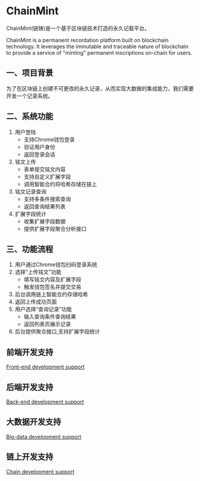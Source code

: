 # ChainMint
ChainMint(链铸)是一个基于区块链技术打造的永久记载平台。


ChainMint is a permanent recordation platform built on blockchain technology. It leverages the immutable and traceable nature of blockchain to provide a service of "minting" permanent inscriptions on-chain for users.

## 一、项目背景

为了在区块链上创建不可更改的永久记录，从而实现大数据的集成能力，我们需要开发一个记录系统。

## 二、系统功能

1. 用户登陆
    - 支持Chrome钱包登录
    - 验证用户身份
    - 返回登录会话
2. 铭文上传
    - 表单提交铭文内容
    - 支持自定义扩展字段
    - 调用智能合约将哈希存储在链上
3. 铭文记录查询
    - 支持多条件搜索查询
    - 返回查询结果列表
4. 扩展字段统计
    - 收集扩展字段数据
    - 提供扩展字段聚合分析接口

## 三、功能流程

1. 用户通过Chrome钱包扫码登录系统
2. 选择“上传铭文”功能
    - 填写铭文内容及扩展字段
    - 触发钱包签名并提交交易
3. 后台调用链上智能合约存储哈希
4. 返回上传成功页面
5. 用户选择“查询记录”功能
    - 输入查询条件查询结果
    - 返回列表页展示记录
6. 后台提供聚合接口,支持扩展字段统计


## 前端开发支持

[Front-end development support](https://github.com/RoturaProtocol/ChainMint/blob/main/Front-end%20development%20support.md)

## 后端开发支持

[Back-end development support](https://github.com/RoturaProtocol/ChainMint/blob/main/Back-end%20development%20support.md)

## 大数据开发支持

[Big-data development support](https://github.com/RoturaProtocol/ChainMint/blob/main/Big-data%20development%20support.md)

## 链上开发支持

[Chain development support](https://github.com/RoturaProtocol/ChainMint/blob/main/Chain%20development%20support.md)
